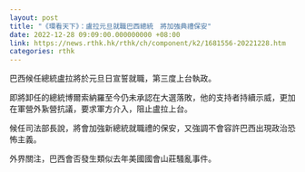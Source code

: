 ```yaml
---
layout: post
title: "《環看天下》：盧拉元旦就職巴西總統　將加強典禮保安"
date: 2022-12-28 09:09:00.000000000 +08:00
link: https://news.rthk.hk/rthk/ch/component/k2/1681556-20221228.htm
categories: rthk
---
```


巴西候任總統盧拉將於元旦日宣誓就職，第三度上台執政。

即將卸任的總統博爾索納羅至今仍未承認在大選落敗，他的支持者持續示威，更加在軍營外紥營抗議，要求軍方介入，阻止盧拉上台。

候任司法部長說，將會加強新總統就職禮的保安，又強調不會容許巴西出現政治恐怖主義。

外界關注，巴西會否發生類似去年美國國會山莊騷亂事件。
